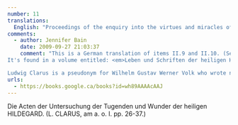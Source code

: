 ```yaml
---
number: 11
translations:
  English: "Proceedings of the enquiry into the virtues and miracles of the holy Hildegard. (Ludwig Clarus, already cited, pp.26-37.) [Trans. J. Bain]"
comments:
  - author: Jennifer Bain
    date: 2009-09-27 21:03:37
    comment: "This is a German translation of items II.9 and II.10. (See another Clarus entry under item I.6.)
It's found in a volume entitled: <em>Leben und Schriften der heiligen Hildegard</em>, Volume I, which is the eighth volume in the series: <em>Sammlung der vorzüglichsten mystischen Schriften aller katholischen Völker.</em> Regensburg: G. Joseph Manz, 1854.

Ludwig Clarus is a pseudonym for Wilhelm Gustav Werner Volk who wrote numerous lives of saints."
urls:
  - https://books.google.ca/books?id=wh89AAAAcAAJ 
---
```


Die Acten der Untersuchung der Tugenden und Wunder der heiligen HILDEGARD. (L. CLARUS, am a. o. I. pp. 26-37.)
